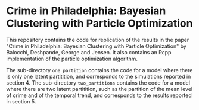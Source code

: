# Crime in Philadelphia: Bayesian Clustering with Particle Optimization

This repository contains the code for replication of the results in the paper "Crime in Philadelphia: Bayesian Clustering with Particle Optimization" by Balocchi, Deshpande, George and Jensen.
It also contains an Rcpp implementation of the particle optimization algorithm.

The sub-directory `one_partition` contains the code for a model where there is only one latent partitition, and corresponds to the simulations reported in section 4.
The sub-directory `two_partitions` contains the code for a model where there are two latent partitition, such as the partition of the mean level of crime and of the temporal trend, and corresponds to the results reported in section 5.
